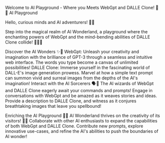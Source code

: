 Welcome to AI Playground - Where you Meets WebGpt and DALLE Clone! 🌌🤖
AI Playground 

Hello, curious minds and AI adventurers! 👋🚀

Step into the magical realm of AI Wonderland, a playground where the enchanting powers of WebGpt and the mind-bending abilities of DALLE Clone collide! 🧙‍♀️🔮

Discover the AI Wonders ✨🤖
WebGpt: Unleash your creativity and imagination with the brilliance of GPT-3 through a seamless and intuitive web interface. The words you type become a canvas of unlimited possibilities!
DALLE Clone: Immerse yourself in the fascinating world of DALL-E's image generation prowess. Marvel at how a simple text prompt can summon vivid and surreal images from the depths of the AI's imagination!
Interact with the AI Sorcerers 🗣️🎨
The AI wizards of WebGpt and DALLE Clone eagerly await your commands and prompts! Engage in conversations with WebGpt and be amazed as it weaves stories and ideas. Provide a description to DALLE Clone, and witness as it conjures breathtaking images that leave you spellbound!

Enriching the AI Playground 🧩🌟
AI Wonderland thrives on the creativity of its visitors! 🧩💡 Collaborate with other AI enthusiasts to expand the capabilities of both WebGpt and DALLE Clone. Contribute new prompts, explore innovative use-cases, and refine the AI's abilities to push the boundaries of AI wonder!
